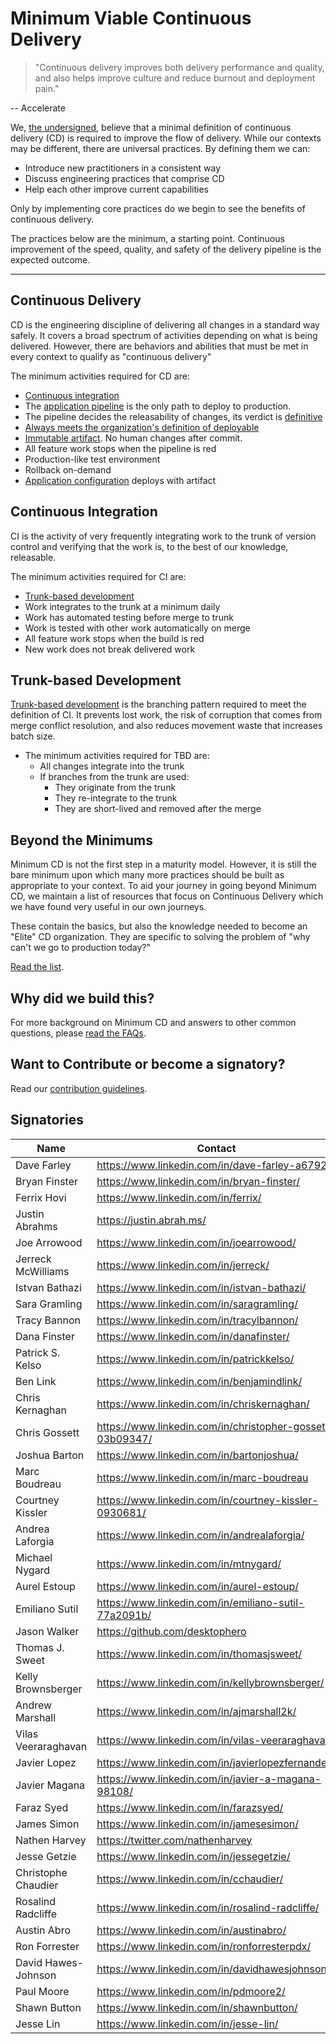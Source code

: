 # Minimum Viable Continuous Delivery

> "Continuous delivery improves both delivery performance and quality, and also helps improve culture and reduce burnout and deployment pain."

-- Accelerate

We, [the undersigned](#signatories), believe that a minimal definition of continuous delivery (CD)  is required to improve the flow of delivery. While our contexts may be different, there are universal practices. By defining them we can:

- Introduce new practitioners in a consistent way
- Discuss engineering practices that comprise CD
- Help each other improve current capabilities

Only by implementing core practices do we begin to see the benefits of continuous delivery.

The practices below are the minimum, a starting point. Continuous improvement of the speed, quality, and safety of the delivery pipeline is the expected outcome.

---

## Continuous Delivery

CD is the engineering discipline of delivering all changes in a standard way safely. It covers a broad spectrum of activities depending on what is being delivered. However, there are behaviors and abilities that must be met in every context to qualify as "continuous delivery"

The minimum activities required for CD are:

- [Continuous integration](#continuous-integration)
- The [application
  pipeline](https://www.informit.com/articles/article.aspx?p=1621865&seqNum=2#:~:text=%EE%94%80Buy-,What%20Is%20a%20Deployment%20Pipeline%3F,-At%20an%20abstract)
  is the only path to deploy to production.
- The pipeline decides the releasability of changes, its verdict is [definitive](./faq.md#why-should-the-pipeline-be-definitive-for-deploy)
- [Always meets the organization's definition of deployable](https://www.youtube.com/watch?v=bHKHdp4H-8w)
- [Immutable artifact](./faq#what-is-an-immutable-artifact). No human changes after commit.
- All feature work stops when the pipeline is red
- Production-like test environment
- Rollback on-demand
- [Application configuration](./faq.md#what-is-application-configuration) deploys with artifact 

## Continuous Integration

CI is the activity of very frequently integrating work to the trunk of version control and verifying that the work is, to the best of our knowledge, releasable.

The minimum activities required for CI are:

- [Trunk-based development](https://trunkbaseddevelopment.com/)
- Work integrates to the trunk at a minimum daily
- Work has automated testing before merge to trunk
- Work is tested with other work automatically on merge
- All feature work stops when the build is red
- New work does not break delivered work

## Trunk-based Development

[Trunk-based development](https://trunkbaseddevelopment.com/) is the branching pattern required to meet the definition
of CI. It prevents lost work, the risk of corruption that comes from merge conflict resolution, and also reduces movement
waste that increases batch size.

- The minimum activities required for TBD are:
  - All changes integrate into the trunk
  - If branches from the trunk are used:
    - They originate from the trunk
    - They re-integrate to the trunk
    - They are short-lived and removed after the merge

## Beyond the Minimums

Minimum CD is not the first step in a maturity model. However, it is still the bare minimum upon which many more practices should be built as appropriate to your context.  To aid your journey in going beyond Minimum CD, we maintain a list of resources that focus on Continuous Delivery which we have found very useful in our own journeys. 

These contain the basics, but also the knowledge needed to become an "Elite" CD organization. They are specific to solving the problem of "why can't we go to production today?"

[Read the list](./references.md).

## Why did we build this?

For more background on Minimum CD and answers to other common questions, please [read the FAQs](./faq.md).

## Want to Contribute or become a signatory?

Read our [contribution guidelines](./CONTRIBUTING.md).

## Signatories

| Name               | Contact                                                     |
|--------------------|-------------------------------------------------------------|
| Dave Farley        | <https://www.linkedin.com/in/dave-farley-a67927>            |
| Bryan Finster      | <https://www.linkedin.com/in/bryan-finster/>                |
| Ferrix Hovi        | <https://www.linkedin.com/in/ferrix/>                       |
| Justin Abrahms     | <https://justin.abrah.ms/>                                  |
| Joe Arrowood       | <https://www.linkedin.com/in/joearrowood/>                  |
| Jerreck McWilliams | <https://www.linkedin.com/in/jerreck/>                      |
| Istvan Bathazi     | <https://www.linkedin.com/in/istvan-bathazi/>               |
| Sara Gramling      | <https://www.linkedin.com/in/saragramling/>                 |
| Tracy Bannon       | <https://www.linkedin.com/in/tracylbannon/>                 |
| Dana Finster       | <https://www.linkedin.com/in/danafinster/>                  |
| Patrick S. Kelso   | <https://www.linkedin.com/in/patrickkelso/>                 |
| Ben Link           | <https://www.linkedin.com/in/benjamindlink/>                |
| Chris Kernaghan    | <https://www.linkedin.com/in/chriskernaghan/>               |
| Chris Gossett      | <https://www.linkedin.com/in/christopher-gossett-03b09347/> |
| Joshua Barton      | <https://www.linkedin.com/in/bartonjoshua/>                 |
| Marc Boudreau      | <https://www.linkedin.com/in/marc-boudreau>                 |
| Courtney Kissler   | <https://www.linkedin.com/in/courtney-kissler-0930681/>     |
| Andrea Laforgia    | <https://www.linkedin.com/in/andrealaforgia/>               |
| Michael Nygard     | <https://www.linkedin.com/in/mtnygard/>                     |
| Aurel Estoup       | <https://www.linkedin.com/in/aurel-estoup/>                 |
| Emiliano Sutil     | <https://www.linkedin.com/in/emiliano-sutil-77a2091b/>      |
| Jason Walker       | <https://github.com/desktophero>                            |
| Thomas J. Sweet    | <https://www.linkedin.com/in/thomasjsweet/>                 |
| Kelly Brownsberger | <https://www.linkedin.com/in/kellybrownsberger/>            |
| Andrew Marshall    | <https://www.linkedin.com/in/ajmarshall2k/>                 |
| Vilas Veeraraghavan| <https://www.linkedin.com/in/vilas-veeraraghavan/>          |
| Javier Lopez       | <https://www.linkedin.com/in/javierlopezfernandez/>         |
| Javier Magana      | <https://www.linkedin.com/in/javier-a-magana-98108/>        |
| Faraz Syed         | <https://www.linkedin.com/in/farazsyed/>                    |
| James Simon         | <https://www.linkedin.com/in/jamesesimon/>                 |
| Nathen Harvey      | <https://twitter.com/nathenharvey>                          |
| Jesse Getzie       | <https://www.linkedin.com/in/jessegetzie/>                  |
| Christophe Chaudier | <https://www.linkedin.com/in/cchaudier/>                   |
| Rosalind Radcliffe  | <https://www.linkedin.com/in/rosalind-radcliffe/>          | 
| Austin Abro        | <https://www.linkedin.com/in/austinabro/>                   |
| Ron Forrester       | <https://www.linkedin.com/in/ronforresterpdx/>             |
| David Hawes-Johnson| <https://www.linkedin.com/in/davidhawesjohnson/>            |
| Paul Moore         | <https://www.linkedin.com/in/pdmoore2/>                     |
| Shawn Button            | <https://www.linkedin.com/in/shawnbutton/>             |
| Jesse Lin          | <https://www.linkedin.com/in/jesse-lin/>                    |

